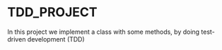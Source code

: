 # TDD_PROJECT
In this project we implement a class with some methods, by doing test-driven development (TDD)
